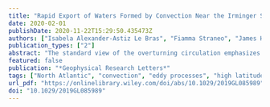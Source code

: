 ```yaml
---
title: "Rapid Export of Waters Formed by Convection Near the Irminger Sea's Western Boundary"
date: 2020-02-01
publishDate: 2020-11-22T15:29:50.435473Z
authors: ["Isabela Alexander-Astiz Le Bras", "Fiamma Straneo", "James Holte", "M. Femke de Jong", "N. Penny Holliday"]
publication_types: ["2"]
abstract: "The standard view of the overturning circulation emphasizes the role of convection, yet for waters to contribute to overturning, they must not only be transformed to higher densities but also exported equatorward. From novel mooring observations in the Irminger Sea (2014–2016), we describe two water masses that are formed by convection and show that they have different rates of export in the western boundary current. Upper Irminger Sea Intermediate Water appears to form near the boundary current and is exported rapidly within 3 months of its formation. Deep Irminger Sea Intermediate Water forms in the basin interior and is exported on longer time scales. The subduction of these waters into the boundary current is consistent with an eddy transport mechanism. Our results suggest that light intermediate waters can contribute to overturning as much as waters formed by deeper convection and that the export time scales of both project onto overturning variability."
featured: false
publication: "*Geophysical Research Letters*"
tags: ["North Atlantic", "convection", "eddy processes", "high latitude", "overturning", "subpolar circulation"]
url_pdf: "https://onlinelibrary.wiley.com/doi/abs/10.1029/2019GL085989"
doi: "10.1029/2019GL085989"
---
```


